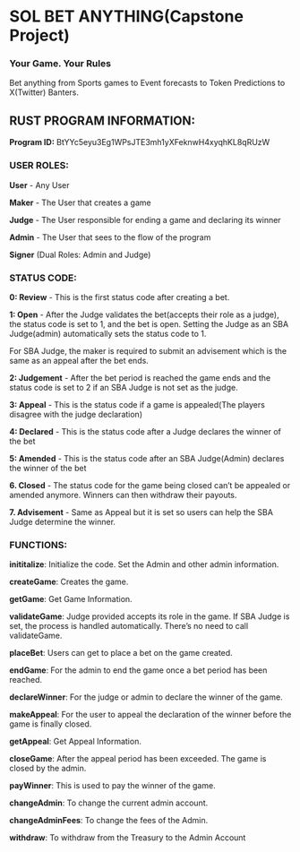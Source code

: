 ﻿# SOL BET ANYTHING(Capstone Project)

### Your Game. Your Rules

Bet anything from Sports games to Event forecasts to Token Predictions to X(Twitter) Banters.

## RUST PROGRAM INFORMATION:

**Program ID:** BtYYc5eyu3Eg1WPsJTE3mh1yXFeknwH4xyqhKL8qRUzW 

### USER ROLES:

**User** - Any User

**Maker** - The User that creates a game

**Judge** - The User responsible for ending a game and declaring its winner

**Admin** - The User that sees to the flow of the program

**Signer** (Dual Roles: Admin and Judge)


### STATUS CODE:

**0: Review** - This is the first status code after creating a bet.

**1: Open** - After the Judge validates the bet(accepts their role as a judge), the status code is set to 1, and the bet is open. Setting the Judge as an SBA Judge(admin) automatically sets the status code to 1.

For SBA Judge, the maker is required to submit an advisement which is the same as an appeal after the bet ends.

**2: Judgement** - After the bet period is reached the game ends and the status code is set to 2 if an SBA Judge is not set as the judge.

**3: Appeal** - This is the status code if a game is appealed(The players disagree with the judge declaration)

**4: Declared** - This is the status code after a Judge declares the winner of the bet

**5: Amended** - This is the status code after an SBA Judge(Admin) declares the winner of the bet

**6. Closed** - The status code for the game being closed can’t be appealed or amended anymore. Winners can then withdraw their payouts.

**7. Advisement** - Same as Appeal but it is set so users can help the SBA Judge determine the winner.


### FUNCTIONS:

**inititalize**: Initialize the code. Set the Admin and other admin information. 

**createGame**: Creates the game.

**getGame**: Get Game Information.

**validateGame**: Judge provided accepts its role in the game. If SBA Judge is set, the process is handled automatically. There’s no need to call validateGame.

**placeBet**: Users can get to place a bet on the game created.

**endGame**: For the admin to end the game once a bet period has been reached. 

**declareWinner**: For the judge or admin to declare the winner of the game.

**makeAppeal**: For the user to appeal the declaration of the winner before the game is finally closed.

**getAppeal**: Get Appeal Information.

**closeGame**: After the appeal period has been exceeded. The game is closed by the admin.

**payWinner**: This is used to pay the winner of the game. 

**changeAdmin**: To change the current admin account. 

**changeAdminFees**: To change the fees of the Admin.

**withdraw**: To withdraw from the Treasury to the Admin Account

  
